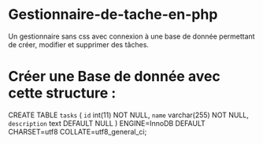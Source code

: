 # Gestionnaire-de-tache-en-php
Un gestionnaire sans css avec connexion à une base de donnée permettant de créer, modifier et supprimer des tâches.


# Créer une Base de donnée avec cette structure : 

 CREATE TABLE `tasks` (
  `id` int(11) NOT NULL,
  `name` varchar(255) NOT NULL,
  `description` text DEFAULT NULL
) ENGINE=InnoDB DEFAULT CHARSET=utf8 COLLATE=utf8_general_ci;
